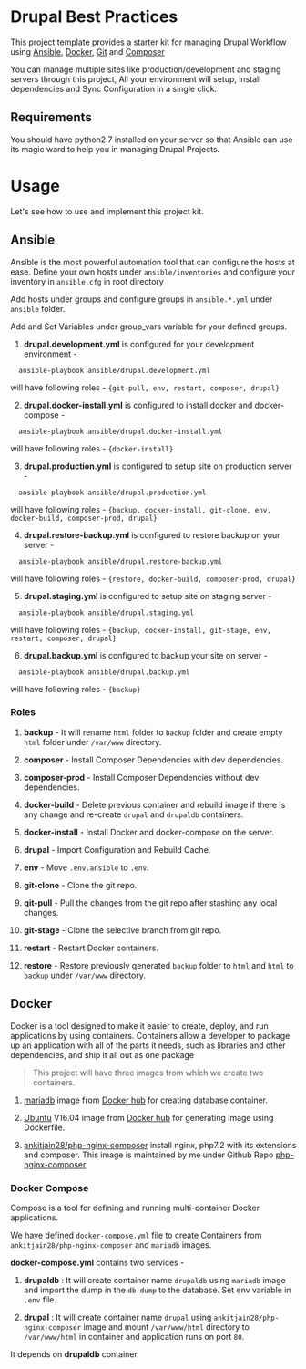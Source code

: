 # Drupal Best Practices

This project template provides a starter kit for managing Drupal Workflow using [Ansible](https://www.ansible.com/), [Docker](https://docker.com/), [Git](https://git-scm.com/) and [Composer](https://getcomposer.org/)

You can manage multiple sites like production/development and staging servers through this project, All your environment will setup, install dependencies and Sync Configuration in a single click.

## Requirements

You should have python2.7 installed on your server so that Ansible can use its magic ward to help you in managing Drupal Projects.

# Usage

  Let's see how to use and implement this project kit.

## Ansible

Ansible is the most powerful automation tool that can configure the hosts at ease. Define your own hosts under `ansible/inventories` and configure your inventory in `ansible.cfg` in root directory

Add hosts under groups and configure groups in `ansible.*.yml` under `ansible` folder.

Add and Set Variables under group_vars variable for your defined groups.

1. **drupal.development.yml** is configured for your development environment -

  ```shell
    ansible-playbook ansible/drupal.development.yml
  ```
  will have following roles -
  `{git-pull, env, restart, composer, drupal}`

2. **drupal.docker-install.yml** is configured to install docker and docker-compose -

  ```shell
    ansible-playbook ansible/drupal.docker-install.yml
  ```
  will have following roles -
  `{docker-install}`

3. **drupal.production.yml** is configured to setup site on production server -

  ```shell
    ansible-playbook ansible/drupal.production.yml
  ```
  will have following roles -
  `{backup, docker-install, git-clone, env, docker-build, composer-prod, drupal}`

4. **drupal.restore-backup.yml** is configured to restore backup on your server -

  ```shell
    ansible-playbook ansible/drupal.restore-backup.yml
  ```
  will have following roles -
  `{restore, docker-build, composer-prod, drupal}`

5. **drupal.staging.yml** is configured to setup site on staging server -

  ```shell
    ansible-playbook ansible/drupal.staging.yml
  ```
  will have following roles -
  `{backup, docker-install, git-stage, env, restart, composer, drupal}`

6. **drupal.backup.yml** is configured to backup your site on server -

  ```shell
    ansible-playbook ansible/drupal.backup.yml
  ```
  will have following roles -
  `{backup}`

### Roles

1. **backup** - It will rename `html` folder to `backup` folder and create empty `html` folder under `/var/www` directory.

2. **composer** - Install Composer Dependencies with dev dependencies.

3. **composer-prod** - Install Composer Dependencies without dev dependencies.

4. **docker-build** - Delete previous container and rebuild image if there is any change and re-create `drupal` and `drupaldb` containers.

5. **docker-install** - Install Docker and docker-compose on the server.

6. **drupal** - Import Configuration and Rebuild Cache.

7. **env** - Move `.env.ansible` to `.env`.

8. **git-clone** - Clone the git repo.

9. **git-pull** - Pull the changes from the git repo after stashing any local changes.

10. **git-stage** - Clone the selective branch from git repo.

11. **restart** - Restart Docker containers.

12. **restore** - Restore previously generated `backup` folder to `html` and `html` to `backup` under `/var/www` directory.

## Docker

Docker is a tool designed to make it easier to create, deploy, and run applications by using containers. Containers allow a developer to package up an application with all of the parts it needs, such as libraries and other dependencies, and ship it all out as one package

> This project will have three images from which we create two containers.

1. [mariadb](https://hub.docker.com/_/mariadb/) image from [Docker hub](https://hub.docker.com) for creating database container.

2. [Ubuntu](https://hub.docker.com/_/ubuntu/) V16.04 image from [Docker hub](https://hub.docker.com) for generating image using Dockerfile.

3. [ankitjain28/php-nginx-composer](https://hub.docker.com/r/ankitjain28/php-nginx-composer/) install nginx, php7.2 with its extensions and composer. This image is maintained by me under Github Repo [php-nginx-composer](https://github.com/ankitjain28may/php-nginx-composer)

### Docker Compose

Compose is a tool for defining and running multi-container Docker applications.

We have defined `docker-compose.yml` file to create Containers from `ankitjain28/php-nginx-composer` and `mariadb` images.

**docker-compose.yml** contains two services -

1. **drupaldb** : It will create container name `drupaldb` using `mariadb` image and import the dump in the `db-dump` to the database. Set env variable in `.env` file.

2. **drupal** : It will create container name `drupal` using `ankitjain28/php-nginx-composer` image and mount `/var/www/html` directory to `/var/www/html` in container and application runs on port `80`.

It depends on **drupaldb** container.


